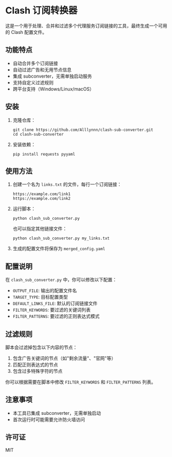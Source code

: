 # Clash 订阅转换器

这是一个用于处理、合并和过滤多个代理服务订阅链接的工具，最终生成一个可用的 Clash 配置文件。

## 功能特点

- 自动合并多个订阅链接
- 自动过滤广告和无用节点信息
- 集成 subconverter，无需单独启动服务
- 支持自定义过滤规则
- 跨平台支持（Windows/Linux/macOS）

## 安装

1. 克隆仓库：
   ```
   git clone https://github.com/Alllynnn/clash-sub-converter.git
   cd clash-sub-converter
   ```

2. 安装依赖：
   ```
   pip install requests pyyaml
   ```

## 使用方法

1. 创建一个名为 `links.txt` 的文件，每行一个订阅链接：
   ```
   https://example.com/link1
   https://example.com/link2
   ```

2. 运行脚本：
   ```
   python clash_sub_converter.py
   ```

   也可以指定其他链接文件：
   ```
   python clash_sub_converter.py my_links.txt
   ```

3. 生成的配置文件将保存为 `merged_config.yaml`

## 配置说明

在 `clash_sub_converter.py` 中，你可以修改以下配置：

- `OUTPUT_FILE`: 输出的配置文件名
- `TARGET_TYPE`: 目标配置类型
- `DEFAULT_LINKS_FILE`: 默认的订阅链接文件
- `FILTER_KEYWORDS`: 要过滤的关键词列表
- `FILTER_PATTERNS`: 要过滤的正则表达式模式

## 过滤规则

脚本会过滤掉包含以下内容的节点：
1. 包含广告关键词的节点（如"剩余流量"、"官网"等）
2. 匹配正则表达式的节点
3. 包含过多特殊字符的节点

你可以根据需要在脚本中修改 `FILTER_KEYWORDS` 和 `FILTER_PATTERNS` 列表。

## 注意事项

- 本工具已集成 subconverter，无需单独启动
- 首次运行时可能需要允许防火墙访问

## 许可证

MIT
